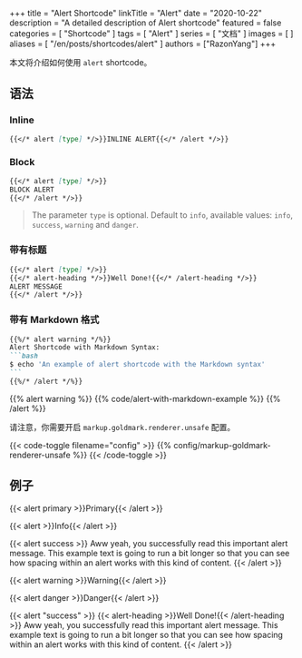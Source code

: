 +++
title = "Alert Shortcode"
linkTitle = "Alert"
date = "2020-10-22"
description = "A detailed description of Alert shortcode"
featured = false
categories = [
  "Shortcode"
]
tags = [
  "Alert"
]
series = [
  "文档"
]
images = [
]
aliases = [
  "/en/posts/shortcodes/alert"
]
authors = ["RazonYang"]
+++

本文将介绍如何使用 `alert` shortcode。

<!--more-->

## 语法

### Inline

```markdown
{{</* alert [type] */>}}INLINE ALERT{{</* /alert */>}}
```

### Block

```markdown
{{</* alert [type] */>}}
BLOCK ALERT
{{</* /alert */>}}
```

> The parameter `type` is optional. Default to `info`, available values: `info`, `success`, `warning` and `danger`.

### 带有标题

```markdown
{{</* alert [type] */>}}
{{</* alert-heading */>}}Well Done!{{</* /alert-heading */>}}
ALERT MESSAGE
{{</* /alert */>}}
```

### 带有 Markdown 格式

````markdown
{{%/* alert warning */%}}
Alert Shortcode with Markdown Syntax:
```bash
$ echo 'An example of alert shortcode with the Markdown syntax'
```
{{%/* /alert */%}}
````

{{% alert warning %}}
{{% code/alert-with-markdown-example %}}
{{% /alert %}}

请注意，你需要开启 `markup.goldmark.renderer.unsafe` 配置。

{{< code-toggle filename="config" >}}
{{% config/markup-goldmark-renderer-unsafe %}}
{{< /code-toggle >}}

## 例子

{{< alert primary >}}Primary{{< /alert >}}

{{< alert >}}Info{{< /alert >}}

{{< alert success >}}
  Aww yeah, you successfully read this important alert message. This example text is going to run a bit longer so that you can see how spacing within an alert works with this kind of content.
{{< /alert >}}

{{< alert warning >}}Warning{{< /alert >}}

{{< alert danger >}}Danger{{< /alert >}}

{{< alert "success" >}}
  {{< alert-heading >}}Well Done!{{< /alert-heading >}}
  Aww yeah, you successfully read this important alert message. This example text is going to run a bit longer so that you can see how spacing within an alert works with this kind of content.
{{< /alert >}}
